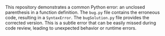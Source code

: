 This repository demonstrates a common Python error: an unclosed parenthesis in a function definition.  The `bug.py` file contains the erroneous code, resulting in a `SyntaxError`. The `bugSolution.py` file provides the corrected version. This is a subtle error that can be easily missed during code review, leading to unexpected behavior or runtime errors.